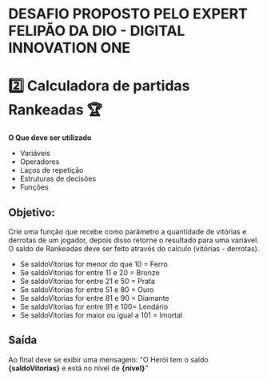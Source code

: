 # DESAFIO PROPOSTO PELO EXPERT FELIPÃO DA DIO - DIGITAL INNOVATION ONE

# 2️⃣ Calculadora de partidas Rankeadas &#x1F3C6;

**O Que deve ser utilizado**

- Variáveis
- Operadores
- Laços de repetição
- Estruturas de decisões
- Funções

## Objetivo:

Crie uma função que recebe como parâmetro a quantidade de vitórias e derrotas de um jogador,
depois disso retorne o resultado para uma variável. O saldo de Rankeadas deve ser feito através do calculo (vitórias - derrotas).

- Se saldoVitorias for menor do que 10 = Ferro
- Se saldoVitorias for entre 11 e 20 = Bronze
- Se saldoVitorias for entre 21 e 50 = Prata
- Se saldoVitorias for entre 51 e 80 = Ouro
- Se saldoVitorias for entre 81 e 90 = Diamante
- Se saldoVitorias for entre 91 e 100= Lendário
- Se saldoVitorias for maior ou igual a 101 = Imortal

## Saída

Ao final deve se exibir uma mensagem:
"O Herói tem o saldo **{saldoVitorias}** e está no nível de **{nivel}**"
